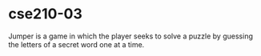 # cse210-03
Jumper is a game in which the player seeks to solve a puzzle by guessing the letters of a secret word one at a time.
